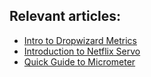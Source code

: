 ## Relevant articles:

- [Intro to Dropwizard Metrics](https://www.baeldung.com/dropwizard-metrics)
- [Introduction to Netflix Servo](https://www.baeldung.com/netflix-servo)
- [Quick Guide to Micrometer](https://www.baeldung.com/micrometer)
